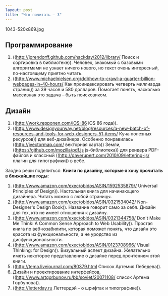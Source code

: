 ```yaml
---
layout: post
title: "Что почитать – 3"
---
```

1043-520x869.jpg

## Программирование

1. ((http://jorendorff.github.com/hackday/2012/library/ Поиск и сортировка в библиотеке)). Человек, знакомый с базовыми алгоритмами не узнает ничего нового, но текст очень интересный, по-настоящему приятно читать.
2. ((http://www.michaelnielsen.org/ddi/how-to-crawl-a-quarter-billion-webpages-in-40-hours/ Как проиндексировать четверть миллиарда страниц)) за 39 часов и 580 долларов. Помогает понять, насколько массивная это задача – быть поисковиком.

## Дизайн

1. ((http://work.repponen.com/iOS-86 iOS 86 года)).
2. ((http://www.designyourway.net/blog/resources/a-new-batch-of-resources-and-tools-for-web-designers-51-items/ Куча полезных ресурсов)) для веб-дизайнера. Особенно понравилась ((http://jvectormap.com/ векторная карта)) Земли, ((https://github.com/mozilla/pdf.js js-библиотека)) для рендера PDF-файлов и классный ((http://daverupert.com/2010/09/lettering-js/ плагин для типографики)) в вебе.

Заодно реши поделиться: **Книги по дизайну, которые я хочу прочитать в ближайшие годы:**

1. ((http://www.amazon.com/exec/obidos/ASIN/1592535879// Universal Principles of Design)). Настольная книга для начинающего дизайнера. Читать можно с любой страницы.
2. ((http://www.amazon.com/exec/obidos/ASIN/0321534042/ Non-Designer's Design Book)). Название говорит само за себя. Дизайн для тех, кто не имеет отношения к дизайну.
3. ((http://www.amazon.com/exec/obidos/ASIN/0321344758/ Don't Make Me Think: A Common Sense Approach to Web Usability)). Простая книга по веб-юзабилити, которая поможет понять, что дизайн это красота из функциональности, а не уродство из дисфункциональности.
4. ((http://www.amazon.com/exec/obidos/ASIN/0123708966/ Visual Thinking: for Design)). Визуальный аспект дизайна. Желательно иметь некоторое представление о дизайне перед прочтением этой книги.
5. ((http://tema.livejournal.com/80379.html Список Артемия Лебедева)). 
6. Дизайн и проектирование интерфейсов, ((http://www.artgorbunov.ru/bb/soviet/20071108/ список Артема Горбунова)).
7. ((http://letterday.ru Леттердэй – о шрифтах и типографике)).
